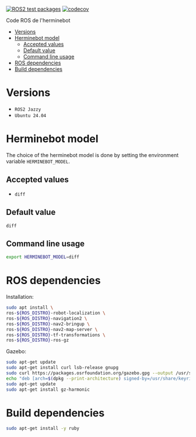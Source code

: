 [![ROS2 test packages](https://github.com/Hermine-HRC/cdfr/actions/workflows/ros2_build.yml/badge.svg)](https://github.com/Hermine-HRC/cdfr/actions/workflows/ros2_build.yml)
[![codecov](https://codecov.io/github/Hermine-HRC/cdfr/graph/badge.svg?token=KYAK8502V8)](https://codecov.io/github/Hermine-HRC/cdfr)

Code ROS de l'herminebot

- [Versions](#versions)
- [Herminebot model](#herminebot-model)
  - [Accepted values](#accepted-values)
  - [Default value](#default-value)
  - [Command line usage](#command-line-usage)
- [ROS dependencies](#ros-dependencies)
- [Build dependencies](#build-dependencies)

# Versions

- `ROS2 Jazzy`
- `Ubuntu 24.04`

# Herminebot model

The choice of the herminebot model is done by setting the environment variable `HERMINEBOT_MODEL`.

## Accepted values

- `diff`

## Default value

`diff`

## Command line usage

```bash
export HERMINEBOT_MODEL=diff
```

# ROS dependencies

Installation:

```bash
sudo apt install \
ros-${ROS_DISTRO}-robot-localization \
ros-${ROS_DISTRO}-navigation2 \
ros-${ROS_DISTRO}-nav2-bringup \
ros-${ROS_DISTRO}-nav2-map-server \
ros-${ROS_DISTRO}-tf-transformations \
ros-${ROS_DISTRO}-ros-gz
```

Gazebo:

```bash
sudo apt-get update
sudo apt-get install curl lsb-release gnupg
sudo curl https://packages.osrfoundation.org/gazebo.gpg --output /usr/share/keyrings/pkgs-osrf-archive-keyring.gpg
echo "deb [arch=$(dpkg --print-architecture) signed-by=/usr/share/keyrings/pkgs-osrf-archive-keyring.gpg] http://packages.osrfoundation.org/gazebo/ubuntu-stable $(lsb_release -cs) main" | sudo tee /etc/apt/sources.list.d/gazebo-stable.list > /dev/null
sudo apt-get update
sudo apt-get install gz-harmonic
```

# Build dependencies

```bash
sudo apt-get install -y ruby
```
